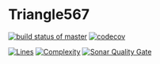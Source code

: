 # Triangle567
[![build status of master](https://travis-ci.org/kxue4/Triangle567.svg?branch=master)](https://travis-ci.org/kxue4/Triangle567) [![codecov](https://codecov.io/gh/kxue4/Triangle567/branch/code-coverage/graph/badge.svg)](https://codecov.io/gh/kxue4/Triangle567)

[![Lines](https://sonarcloud.io/api/badges/measure?key=kxue4:sonarcloud&metric=lines)](https://sonarcloud.io/organizations/kxue4/projects)
[![Complexity](https://sonarcloud.io/api/badges/measure?key=kxue4:sonarcloud&metric=complexity)](https://sonarcloud.io/organizations/kxue4/projects)
[![Sonar Quality Gate](https://sonarcloud.io/api/badges/gate?key=kxue4:sonarcloud)](https://sonarcloud.io/organizations/kxue4/projects)
